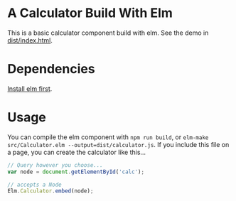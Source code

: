 # A Calculator Build With Elm

This is a basic calculator component build with elm.  See the demo in [dist/index.html]().

# Dependencies

[Install elm first](https://guide.elm-lang.org/install.html).

# Usage

You can compile the elm component with `npm run build`, or `elm-make src/Calculator.elm --output=dist/calculator.js`.  If you include this file on a page, you can create the
calculator like this...

```javascript
// Query however you choose...
var node = document.getElementById('calc');

// accepts a Node
Elm.Calculator.embed(node);
```
